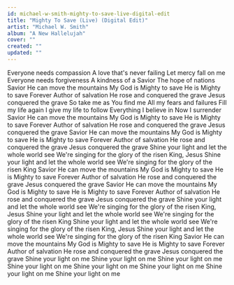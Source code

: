 ```yaml
---
id: michael-w-smith-mighty-to-save-live-digital-edit
title: "Mighty To Save (Live) (Digital Edit)"
artist: "Michael W. Smith"
album: "A New Hallelujah"
cover: ""
created: ""
updated: ""
---
```


Everyone needs compassion
A love that's never failing
Let mercy fall on me
Everyone needs forgiveness
A kindness of a Savior
The hope of nations
Savior
He can move the mountains
My God is Mighty to save
He is Mighty to save
Forever
Author of salvation
He rose and conquered the grave
Jesus conquered the grave
So take me as You find me
All my fears and failures
Fill my life again
I give my life to follow
Everything I believe in
Now I surrender
Savior
He can move the mountains
My God is Mighty to save
He is Mighty to save
Forever
Author of salvation
He rose and conquered the grave
Jesus conquered the grave
Savior
He can move the mountains
My God is Mighty to save
He is Mighty to save
Forever
Author of salvation
He rose and conquered the grave
Jesus conquered the grave
Shine your light and let the whole world see
We're singing for the glory of the risen King, Jesus
Shine your light and let the whole world see
We're singing for the glory of the risen King
Savior
He can move the mountains
My God is Mighty to save
He is Mighty to save
Forever
Author of salvation
He rose and conquered the grave
Jesus conquered the grave
Savior
He can move the mountains
My God is Mighty to save
He is Mighty to save
Forever
Author of salvation
He rose and conquered the grave
Jesus conquered the grave
Shine your light and let the whole world see
We're singing for the glory of the risen King, Jesus
Shine your light and let the whole world see
We're singing for the glory of the risen King
Shine your light and let the whole world see
We're singing for the glory of the risen King, Jesus
Shine your light and let the whole world see
We're singing for the glory of the risen King
Savior
He can move the mountains
My God is Mighty to save
He is Mighty to save
Forever
Author of salvation
He rose and conquered the grave
Jesus conquered the grave
Shine your light on me
Shine your light on me
Shine your light on me
Shine your light on me
Shine your light on me
Shine your light on me
Shine your light on me
Shine your light on me